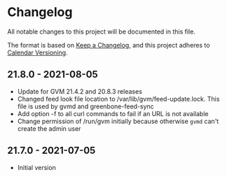 # Changelog

All notable changes to this project will be documented in this file.

The format is based on [Keep a Changelog](https://keepachangelog.com/en/1.0.0/),
and this project adheres to [Calendar Versioning](https://calver.org).

## 21.8.0 - 2021-08-05
* Update for GVM 21.4.2 and 20.8.3 releases
* Changed feed look file location to /var/lib/gvm/feed-update.lock. This file
  is used by gvmd and greenbone-feed-sync
* Add option -f to all curl commands to fail if an URL is not available
* Change permission of /run/gvm initially because otherwise `gvmd` can't create
  the admin user

## 21.7.0 - 2021-07-05
* Initial version
